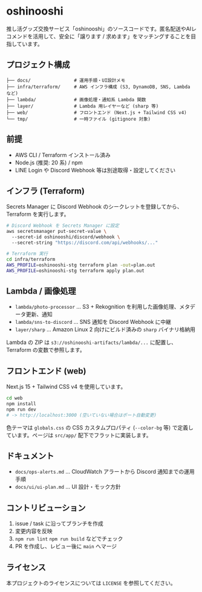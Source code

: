 # oshinooshi

推し活グッズ交換サービス「oshinooshi」のソースコードです。匿名配送やAIレコメンドを活用して、安全に「譲ります / 求めます」をマッチングすることを目指しています。

## プロジェクト構成

```
├── docs/                # 運用手順・UI設計メモ
├── infra/terraform/     # AWS インフラ構成 (S3, DynamoDB, SNS, Lambda など)
├── lambda/              # 画像処理・通知系 Lambda 関数
├── layer/               # Lambda 用レイヤーなど (sharp 等)
├── web/                 # フロントエンド (Next.js + Tailwind CSS v4)
└── tmp/                 # 一時ファイル (gitignore 対象)
```

## 前提
- AWS CLI / Terraform インストール済み
- Node.js (推奨: 20 系) / npm
- LINE Login や Discord Webhook 等は別途取得・設定してください

## インフラ (Terraform)
Secrets Manager に Discord Webhook のシークレットを登録してから、Terraform を実行します。

```bash
# Discord Webhook を Secrets Manager に設定
aws secretsmanager put-secret-value \ 
  --secret-id oshinooshi/discord/webhook \ 
  --secret-string "https://discord.com/api/webhooks/..." 

# Terraform 実行
cd infra/terraform
AWS_PROFILE=oshinooshi-stg terraform plan -out=plan.out
AWS_PROFILE=oshinooshi-stg terraform apply plan.out
```

## Lambda / 画像処理
- `lambda/photo-processor` … S3 + Rekognition を利用した画像処理、メタデータ更新、通知
- `lambda/sns-to-discord` … SNS 通知を Discord Webhook に中継
- `layer/sharp` … Amazon Linux 2 向けにビルド済みの `sharp` バイナリ格納用

Lambda の ZIP は `s3://oshinooshi-artifacts/lambda/...` に配置し、Terraform の変数で参照します。

## フロントエンド (web)
Next.js 15 + Tailwind CSS v4 を使用しています。

```bash
cd web
npm install
npm run dev
# -> http://localhost:3000 (空いていない場合はポート自動変更)
```

色テーマは `globals.css` の CSS カスタムプロパティ (`--color-bg` 等) で定義しています。ページは `src/app/` 配下でフラットに実装します。

## ドキュメント
- `docs/ops-alerts.md` … CloudWatch アラートから Discord 通知までの運用手順
- `docs/ui/ui-plan.md` … UI 設計・モック方針

## コントリビューション
1. issue / task に沿ってブランチを作成
2. 変更内容を反映
3. `npm run lint` `npm run build` などでチェック
4. PR を作成し、レビュー後に `main` へマージ

## ライセンス
本プロジェクトのライセンスについては `LICENSE` を参照してください。
